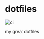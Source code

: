 # dotfiles
![ci](https://github.com/ya0201/dotfiles/actions/workflows/macos.yaml/badge.svg)  

my great dotfiles
